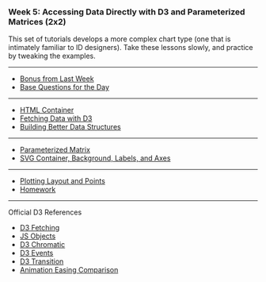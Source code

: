 ### Week 5: Accessing Data Directly with D3 and Parameterized Matrices (2x2)

This set of tutorials develops a more complex chart type (one that is intimately familiar to ID designers). Take these lessons slowly, and practice by tweaking the examples.

-----

- [Bonus from Last Week](bonus.md)
- [Base Questions for the Day](data.md)

-----

- [HTML Container](container.md)
- [Fetching Data with D3](fetch.md)
- [Building Better Data Structures](structure.md)

-----

- [Parameterized Matrix](parameterizedmatrix.md)
- [SVG Container, Background, Labels, and Axes](bg.md)

-----

- [Plotting Layout and Points](plot.md)
- [Homework](homework.md)

-----

Official D3 References

- [D3 Fetching](https://github.com/d3/d3-fetch)
- [JS Objects](https://www.w3schools.com/js/js_objects.asp)
- [D3 Chromatic](https://github.com/d3/d3-scale-chromatic)
- [D3 Events](https://github.com/d3/d3-selection/blob/master/README.md#handling-events)
- [D3 Transition](https://github.com/d3/d3-transition)
- [Animation Easing Comparison](https://bl.ocks.org/d3noob/1ea51d03775b9650e8dfd03474e202fe)
